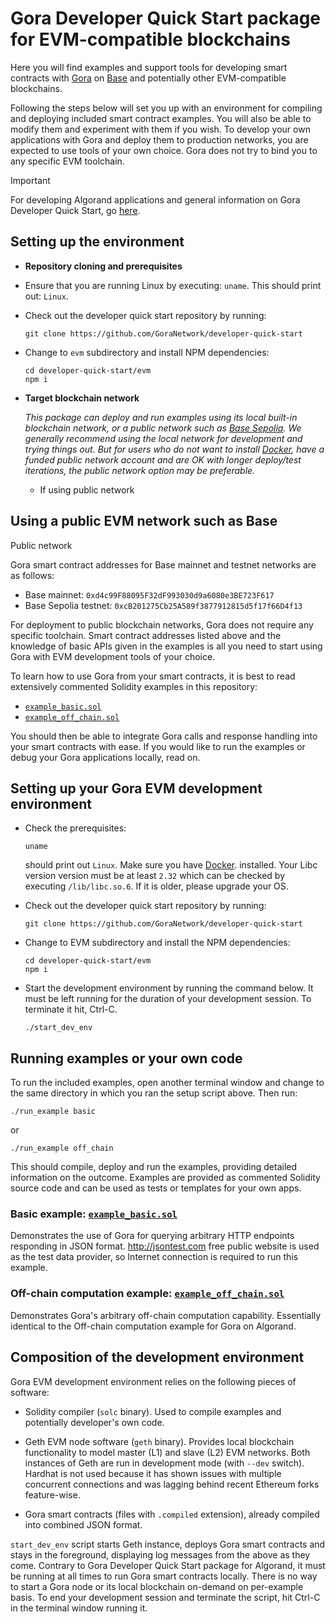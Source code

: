 # Gora Developer Quick Start package for EVM-compatible blockchains

Here you will find examples and support tools for developing smart contracts with
[Gora](https://gora.io/) on [Base](https://base.org/) and potentially other
EVM-compatible blockchains.

Following the steps below will set you up with an environment for compiling
and deploying included smart contract examples. You will also be able to modify
them and experiment with them if you wish. To develop your own applications with
Gora and deploy them to production networks, you are expected to use tools of
your own choice. Gora does not try to bind you to any specific EVM toolchain.

> [!IMPORTANT]
> For developing Algorand applications and general information on Gora Developer
> Quick Start, go [here](https://github.com/GoraNetwork/developer-quick-start/README.md).

## Setting up the environment

- **Repository cloning and prerequisites**

 - Ensure that you are running Linux by executing: `uname`. This should print
   out: `Linux`.
 - Check out the developer quick start repository by running:
   ```
   git clone https://github.com/GoraNetwork/developer-quick-start
   ```
 - Change to `evm` subdirectory and install NPM dependencies:
   ```
   cd developer-quick-start/evm
   npm i
   ```

- **Target blockchain network**

  *This package can deploy and run examples using its local built-in blockchain
  network, or a public network such as [Base Sepolia](https://sepolia.basescan.org/).
  We generally recommend using the local network for development and trying things
  out. But for users who do not want to install [Docker](https://docker.io/), have
  a funded public network account and are OK with longer deploy/test iterations,
  the public network option may be preferable.*

  - If using public network

## Using a public EVM network such as Base

Public network

Gora smart contract addresses for Base mainnet and testnet networks are as follows:

 * Base mainnet: `0xd4c99F88095F32dF993030d9a6080e3BE723F617`
 * Base Sepolia testnet: `0xcB201275Cb25A589f3877912815d5f17f66D4f13`

 For deployment to public blockchain networks, Gora does not require any specific
 toolchain. Smart contract addresses listed above and the knowledge of basic
 APIs given in the examples is all you need to start using Gora with EVM
 development tools of your choice.

 To learn how to use Gora from your smart contracts, it is best to read
 extensively commented Solidity examples in this repository:

 * [`example_basic.sol`](https://github.com/GoraNetwork/developer-quick-start/blob/main/evm/example_basic.sol "Example app on Github")
 * [`example_off_chain.sol`](https://github.com/GoraNetwork/developer-quick-start/blob/main/evm/example_off_chain.sol "Example app on Github")

 You should then be able to integrate Gora calls and response handling into your
 smart contracts with ease. If you would like to run the examples or debug your
 Gora applications locally, read on.

## Setting up your Gora EVM development environment

 * Check the prerequisites:
   ```
   uname
   ```
   should print out `Linux`. Make sure you have [Docker](https://docker.com/).
   installed. Your Libc version version must be at least `2.32` which can be
   checked by executing `/lib/libc.so.6`. If it is older, please upgrade your
   OS.

 * Check out the developer quick start repository by running:
   ```
   git clone https://github.com/GoraNetwork/developer-quick-start
   ```

 * Change to EVM subdirectory and install the NPM dependencies:
   ```
   cd developer-quick-start/evm
   npm i
   ```
 * Start the development environment by running the command below. It must
   be left running for the duration of your development session. To terminate
   it hit, Ctrl-C.
   ```
   ./start_dev_env
   ```

## Running examples or your own code

To run the included examples, open another terminal window and change
to the same directory in which you ran the setup script above. Then run:
```
./run_example basic
```
or
```
./run_example off_chain
```

This should compile, deploy and run the examples, providing detailed information
on the outcome. Examples are provided as commented Solidity source code and can
be used as tests or templates for your own apps.

### Basic example: [`example_basic.sol`](https://github.com/GoraNetwork/developer-quick-start/blob/main/evm/example_basic.sol "Example app on Github")

Demonstrates the use of Gora for querying arbitrary HTTP endpoints responding in
JSON format. <http://jsontest.com> free public website is used as the test data
provider, so Internet connection is required to run this example.

### Off-chain computation example: [`example_off_chain.sol`](https://github.com/GoraNetwork/developer-quick-start/blob/main/evm/example_off_chain.sol "Example app on Github")

Demonstrates Gora's arbitrary off-chain computation capability. Essentially
identical to the Off-chain computation example for Gora on Algorand.

## Composition of the development environment

Gora EVM development environment relies on the following pieces of software:

 * Solidity compiler (`solc` binary). Used to compile examples and potentially
   developer's own code.

 * Geth EVM node software (`geth` binary). Provides local blockchain
   functionality to model master (L1) and slave (L2) EVM networks. Both
   instances of Geth are run in development mode (with `--dev` switch).
   Hardhat is not used because it has shown issues with multiple concurrent
   connections and was lagging behind recent Ethereum forks feature-wise.

 * Gora smart contracts (files with `.compiled` extension), already compiled
   into combined JSON format.

`start_dev_env` script starts Geth instance, deploys Gora smart contracts and
stays in the foreground, displaying log messages from the above as they come.
Contrary to Gora Developer Quick Start package for Algorand, it must be running
at all times to run Gora smart contracts locally. There is no way to start a
Gora node or its local blockchain on-demand on per-example basis.  To end your
development session and terminate the script, hit Ctrl-C in the terminal window
running it.
